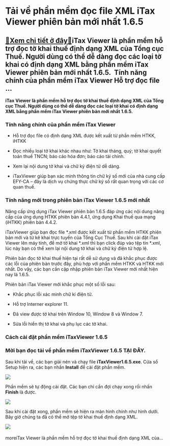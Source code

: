 Tải về phần mềm đọc file XML iTax Viewer phiên bản mới nhất 1.6.5
=================================================================

[:gift:Xem chi tiết ở đây:gift:](https://hddtvn.com/tai-ve-phan-mem-doc-file-xml-itax-viewer-phien-ban-moi-nhat-1-6-5/)iTax Viewer là phần mềm hỗ trợ đọc tờ khai thuế định dạng XML của Tổng cục Thuế. Người dùng có thể dễ dàng đọc các loại tờ khai có định dạng XML bằng phần mềm iTax Viewer phiên bản mới nhất 1.6.5.  Tính năng chính của phần mềm iTax Viewer Hỗ trợ đọc file …
----------------------------------------------------------------------------------------------------------------------------------------------------------------------------------------------------------------------------------------------------------------

**iTax Viewer là phần mềm hỗ trợ đọc tờ khai thuế định dạng XML của Tổng cục Thuế. Người dùng có thể dễ dàng đọc các loại tờ khai có định dạng XML bằng phần mềm iTax Viewer phiên bản mới nhất 1.6.5.**


### Tính năng chính của phần mềm iTax Viewer




* Hỗ trợ đọc file có định dạng XML được kết xuất từ phần mềm HTKK, iHTKK

* Đọc nhiều loại tờ khai khác nhau như: Tờ khai tháng, quý; tờ khai quyết toán thuế TNCN; báo cáo hóa đơn; báo cáo tài chính.

* Xem lại nội dung tờ khai và chữ ký điện tử dễ dàng.

* iTaxViewer giúp bạn xác minh thông tin chữ ký số mới của nhà cung cấp EFY-CA – đây là dịch vụ chứng thực chữ ký số rất quan trọng với các cơ quan thuế.



### Tính năng mới trong phiên bản iTax Viewer 1.6.5 mới nhất


Nâng cấp ứng dụng iTax Viewer phiên bản 1.6.5 đáp ứng các nội dung nâng cấp của ứng dụng HTKK phiên bản 4.4.1, ứng dụng Khai thuế qua mạng (iHTKK) phiên bản 4.4.2.


iTaxViewer giúp bạn đọc file *.xml được kết xuất từ phần mềm HTKK phiên bản mới và từ kê khai trực tuyến của Tổng Cục Thuế. Sau khi cài đặt iTax Viewer lên máy tính, để mở tờ khai *.xml thì bạn click đúp vào tệp tin *.xml, lúc này bạn có thể xem lại nội dung tờ khai và chữ ký điện tử hợp lệ.


Phiên bản đọc tờ khai thuế hiện tại rất dễ sử dụng và đã khắc phục được các lỗi của phiên bản trước đây, phù hợp với phần mềm HTKK và HTKK mới nhất. Do vậy, các bạn cần cập nhập phiên bản iTax Viewer mới nhất hiện nay là 1.6.5.


Phiên bản iTax Viewer mới khắc phục một số lỗi sau:




* Khắc phục lỗi xác minh chữ kí điện tử.

* Hỗ trợ Interner explorer 11.

* Đã view được tờ khai trên Window 10, Window 8 và Window 7.

* Sửa lỗi hiển thị tờ khai và phụ lục các tờ khai.



### Cách cài đặt phần mềm iTaxViewer 1.6.5


### **Mời bạn đọc tải về phần mềm iTaxViewer 1.6.5** **TẠI ĐÂY**.


Sau khi tải về, các bạn giải nén và chạy file **iTaxViewer1.6.5.exe**. Cửa sổ Setup hiện ra, các bạn nhấn **Install** để cài đặt phần mềm.


![](https://hddtvn.com/wp-content/uploads/2021/01/FPGHi9v.png)


Phần mềm sẽ tự động cài đặt. Các bạn chỉ cần đợi chạy xong rồi nhấn **Finish** là được.


![](https://hddtvn.com/wp-content/uploads/2021/01/JK1v3Ml.png)


Sau khi cài đặt xong, phần mềm sẽ hiện ra màn hình chính như hình dưới. Bây giờ chúng ta đã có thể mở tệp tờ khai thuế định dạng XML.


![](https://hddtvn.com/wp-content/uploads/2021/01/oL5Phcj.png)


#### 


moreiTax Viewer là phần mềm hỗ trợ đọc tờ khai thuế định dạng XML của…

